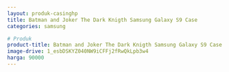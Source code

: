 ```yaml
---
layout: produk-casinghp
title: Batman and Joker The Dark Knigth Samsung Galaxy S9 Case
categories: samsung

# Produk
product-title: Batman and Joker The Dark Knigth Samsung Galaxy S9 Case
image-drive: 1_esbDSKYZ040NW9iCFFj2fRwQkLpb3w4
harga: 90000
---
```

